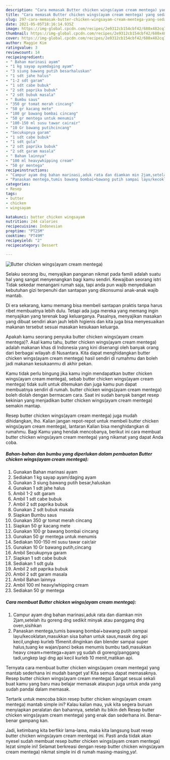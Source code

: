 ```yaml
---
description: "Cara memasak Butter chicken wings(ayam cream mentega) yang sedap Untuk Jualan"
title: "Cara memasak Butter chicken wings(ayam cream mentega) yang sedap Untuk Jualan"
slug: 297-cara-memasak-butter-chicken-wingsayam-cream-mentega-yang-sedap-untuk-jualan
date: 2021-05-05T18:16:14.935Z
image: https://img-global.cpcdn.com/recipes/2e9312cb154cbf42/680x482cq70/butter-chicken-wingsayam-cream-mentega-foto-resep-utama.jpg
thumbnail: https://img-global.cpcdn.com/recipes/2e9312cb154cbf42/680x482cq70/butter-chicken-wingsayam-cream-mentega-foto-resep-utama.jpg
cover: https://img-global.cpcdn.com/recipes/2e9312cb154cbf42/680x482cq70/butter-chicken-wingsayam-cream-mentega-foto-resep-utama.jpg
author: Maggie Kim
ratingvalue: 3
reviewcount: 14
recipeingredient:
- " Bahan marinasi ayam"
- "1 kg sayap ayamdaging ayam"
- "3 siung bawang putih besarhaluskan"
- "1 sdt jahe halus"
- "1-2 sdt garam"
- "1 sdt cabe bubuk"
- "2 sdt paprika bubuk"
- "2 sdt bubuk masala"
- " Bumbu saus"
- "350 gr tomat merah cincang"
- "50 gr kacang mete"
- "100 gr bawang bombai cincang"
- "50 gr mentega untuk menumis"
- "100-150 ml susu tawar cairair"
- "10 Gr bawang putihcincang"
- "Secukupnya garam"
- "1 sdt cabe bubuk"
- "1 sdt gula"
- "2 sdt paprika bubuk"
- "2 sdt garam masala"
- " Bahan lainnya"
- "100 ml heavywhipping cream"
- "50 gr mentega"
recipeinstructions:
- "Campur ayam dng bahan marinasi,aduk rata dan diamkan min 2jam,setelah itu goreng dng sedikit minyak atau panggang dng oven,sisihkan"
- "Panaskan mentega,tumis bawang bombai+bawang putih sampai layu/kecoklatan,masukkan sisa bahan untuk saus,masak dng api kecil,ungkep kurleb 15menit.dinginkan dan blender sampai super halus,tuang ke wajan/panci bekas menumis bumbu tadi,masukkan heavy cream+mentega+ayam yg sudah di goreng/panggang tadi,ungkep lagi dng api kecil kurleb 10 menit,matikan api."
categories:
- Resep
tags:
- butter
- chicken
- wingsayam

katakunci: butter chicken wingsayam 
nutrition: 244 calories
recipecuisine: Indonesian
preptime: "PT25M"
cooktime: "PT49M"
recipeyield: "2"
recipecategory: Dessert

---
```



![Butter chicken wings(ayam cream mentega)](https://img-global.cpcdn.com/recipes/2e9312cb154cbf42/680x482cq70/butter-chicken-wingsayam-cream-mentega-foto-resep-utama.jpg)

Selaku seorang ibu, menyajikan panganan nikmat pada famili adalah suatu hal yang sangat menyenangkan bagi kamu sendiri. Kewajiban seorang istri Tidak sekedar menangani rumah saja, tapi anda pun wajib menyediakan kebutuhan gizi terpenuhi dan santapan yang dikonsumsi anak-anak wajib mantab.

Di era  sekarang, kamu memang bisa membeli santapan praktis tanpa harus ribet membuatnya lebih dulu. Tetapi ada juga mereka yang memang ingin menyajikan yang terenak bagi keluarganya. Pasalnya, menyajikan masakan yang dibuat sendiri akan jauh lebih higienis dan kita juga bisa menyesuaikan makanan tersebut sesuai masakan kesukaan keluarga. 



Apakah kamu seorang penyuka butter chicken wings(ayam cream mentega)?. Asal kamu tahu, butter chicken wings(ayam cream mentega) adalah makanan khas di Indonesia yang kini disenangi oleh banyak orang dari berbagai wilayah di Nusantara. Kita dapat menghidangkan butter chicken wings(ayam cream mentega) hasil sendiri di rumahmu dan boleh jadi makanan kesukaanmu di akhir pekan.

Kamu tidak perlu bingung jika kamu ingin mendapatkan butter chicken wings(ayam cream mentega), sebab butter chicken wings(ayam cream mentega) tidak sulit untuk ditemukan dan juga kamu pun dapat membuatnya sendiri di rumah. butter chicken wings(ayam cream mentega) boleh diolah dengan bermacam cara. Saat ini sudah banyak banget resep kekinian yang menjadikan butter chicken wings(ayam cream mentega) semakin mantap.

Resep butter chicken wings(ayam cream mentega) juga mudah dihidangkan, lho. Kalian jangan repot-repot untuk membeli butter chicken wings(ayam cream mentega), lantaran Kalian bisa menghidangkan di rumahmu. Bagi Kamu yang hendak mencobanya, berikut ini cara membuat butter chicken wings(ayam cream mentega) yang nikamat yang dapat Anda coba.

<!--inarticleads1-->

##### Bahan-bahan dan bumbu yang diperlukan dalam pembuatan Butter chicken wings(ayam cream mentega):

1. Gunakan  Bahan marinasi ayam
1. Sediakan 1 kg sayap ayam/daging ayam
1. Gunakan 3 siung bawang putih besar,haluskan
1. Gunakan 1 sdt jahe halus
1. Ambil 1-2 sdt garam
1. Ambil 1 sdt cabe bubuk
1. Ambil 2 sdt paprika bubuk
1. Gunakan 2 sdt bubuk masala
1. Siapkan  Bumbu saus
1. Gunakan 350 gr tomat merah cincang
1. Siapkan 50 gr kacang mete
1. Gunakan 100 gr bawang bombai cincang
1. Gunakan 50 gr mentega untuk menumis
1. Sediakan 100-150 ml susu tawar cair/air
1. Gunakan 10 Gr bawang putih,cincang
1. Ambil Secukupnya garam
1. Siapkan 1 sdt cabe bubuk
1. Sediakan 1 sdt gula
1. Ambil 2 sdt paprika bubuk
1. Ambil 2 sdt garam masala
1. Ambil  Bahan lainnya
1. Ambil 100 ml heavy/whipping cream
1. Sediakan 50 gr mentega




<!--inarticleads2-->

##### Cara membuat Butter chicken wings(ayam cream mentega):

1. Campur ayam dng bahan marinasi,aduk rata dan diamkan min 2jam,setelah itu goreng dng sedikit minyak atau panggang dng oven,sisihkan
1. Panaskan mentega,tumis bawang bombai+bawang putih sampai layu/kecoklatan,masukkan sisa bahan untuk saus,masak dng api kecil,ungkep kurleb 15menit.dinginkan dan blender sampai super halus,tuang ke wajan/panci bekas menumis bumbu tadi,masukkan heavy cream+mentega+ayam yg sudah di goreng/panggang tadi,ungkep lagi dng api kecil kurleb 10 menit,matikan api.




Ternyata cara membuat butter chicken wings(ayam cream mentega) yang mantab sederhana ini mudah banget ya! Kita semua dapat memasaknya. Resep butter chicken wings(ayam cream mentega) Sangat sesuai sekali buat kamu yang baru mau belajar memasak ataupun juga untuk anda yang sudah pandai dalam memasak.

Tertarik untuk mencoba bikin resep butter chicken wings(ayam cream mentega) mantab simple ini? Kalau kalian mau, yuk kita segera buruan menyiapkan peralatan dan bahannya, setelah itu bikin deh Resep butter chicken wings(ayam cream mentega) yang enak dan sederhana ini. Benar-benar gampang kan. 

Jadi, ketimbang kita berfikir lama-lama, maka kita langsung buat resep butter chicken wings(ayam cream mentega) ini. Pasti anda tiidak akan nyesel sudah membuat resep butter chicken wings(ayam cream mentega) lezat simple ini! Selamat berkreasi dengan resep butter chicken wings(ayam cream mentega) nikmat simple ini di rumah masing-masing,ya!.

